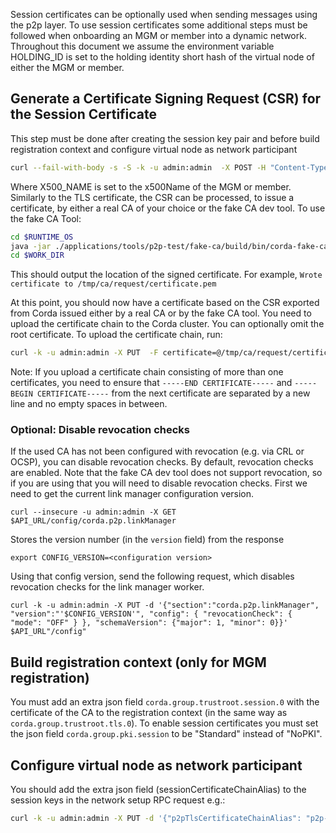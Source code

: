 Session certificates can be optionally used when sending messages using the p2p layer.
To use session certificates some additional steps must be followed when onboarding an MGM or member into a dynamic network.
Throughout this document we assume the environment variable HOLDING_ID is set to the holding identity short hash of the virtual node of either the MGM or member.

## Generate a Certificate Signing Request (CSR) for the Session Certificate

This step must be done after creating the session key pair and before build registration context and configure virtual node as network participant
```bash
curl --fail-with-body -s -S -k -u admin:admin  -X POST -H "Content-Type: application/json" -d '{"x500Name": "'$X500_NAME'"}' $API_URL"/certificates/"$HOLDING_ID/$SESSION_KEY_ID > $WORK_DIR/request.csr
```
Where X500_NAME is set to the x500Name of the MGM or member. Similarly to the TLS certificate, the CSR can be processed, to issue a certificate, by either a real CA of your choice or the fake CA dev tool.
To use the fake CA Tool:

```bash
cd $RUNTIME_OS
java -jar ./applications/tools/p2p-test/fake-ca/build/bin/corda-fake-ca-*.jar -m /tmp/ca csr $WORK_DIR/request.csr
cd $WORK_DIR
````
This should output the location of the signed certificate. For example, `Wrote certificate to /tmp/ca/request/certificate.pem`

At this point, you should now have a certificate based on the CSR exported from Corda issued either by a real CA or by the fake CA tool. You need to upload the certificate chain to the Corda cluster. You can optionally omit the root certificate. To upload the certificate chain, run:
```bash
curl -k -u admin:admin -X PUT  -F certificate=@/tmp/ca/request/certificate.pem -F alias=session-certificate $API_URL/certificates/vnode/$HOLDING_ID/p2p-session
````

Note: If you upload a certificate chain consisting of more than one certificates, you need to ensure that `-----END CERTIFICATE-----` and `-----BEGIN CERTIFICATE-----` from the next certificate are separated by a new line and no empty spaces in between.

### Optional: Disable revocation checks
If the used CA has not been configured with revocation (e.g. via CRL or OCSP), you can disable revocation checks. By default, revocation checks are enabled. Note that the fake CA dev tool does not support revocation, so if you are using that you will need to disable revocation checks. First we need to get the current link manager configuration version.
```
curl --insecure -u admin:admin -X GET $API_URL/config/corda.p2p.linkManager
```
Stores the version number (in the `version` field) from the response
```
export CONFIG_VERSION=<configuration version>
```

Using that config version, send the following request, which disables revocation checks for the link manager worker.
```
curl -k -u admin:admin -X PUT -d '{"section":"corda.p2p.linkManager", "version":"'$CONFIG_VERSION'", "config": { "revocationCheck": { "mode": "OFF" } }, "schemaVersion": {"major": 1, "minor": 0}}' $API_URL"/config"
```
## Build registration context (only for MGM registration)

You must add an extra json field `corda.group.trustroot.session.0` with the certificate of the CA to the registration context (in the same way as `corda.group.trustroot.tls.0`).
To enable session certificates you must set the json field `corda.group.pki.session` to be "Standard" instead of "NoPKI".

## Configure virtual node as network participant

You should add the extra json field (sessionCertificateChainAlias) to the session keys in the network setup RPC request e.g.:
 
```bash
curl -k -u admin:admin -X PUT -d '{"p2pTlsCertificateChainAlias": "p2p-tls-cert", "useClusterLevelTlsCertificateAndKey": true, "sessionKeysAndCertificates": [{"sessionKeyId": "'$SESSION_KEY_ID'", "sessionCertificateChainAlias": "session-certificate", "preferred": true}]}' $API_URL/network/setup/$HOLDING_ID
```
